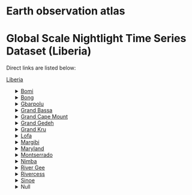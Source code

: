# Earth observation atlas
 # Global Scale Nightlight Time Series Dataset (Liberia)
Direct links are listed below:

<a href="https://eoatlas-nightlight.s3.amazonaws.com/eoatlas-monthly-nightlight-00107.csv">Liberia</a>
<ul>
<details>
<summary><a href="https://eoatlas-nightlight.s3.amazonaws.com/eoatlas-monthly-nightlight-01849.csv">Bomi</a></summary>
<ul>
<ol>
<li><a href="https://eoatlas-nightlight.s3.amazonaws.com/eoatlas-monthly-nightlight-32196.csv">Dowein</a></li><li><a href="https://eoatlas-nightlight.s3.amazonaws.com/eoatlas-monthly-nightlight-32236.csv">Klay</a></li><li><a href="https://eoatlas-nightlight.s3.amazonaws.com/eoatlas-monthly-nightlight-32276.csv">Senjeh</a></li><li><a href="https://eoatlas-nightlight.s3.amazonaws.com/eoatlas-monthly-nightlight-32280.csv">Suehn Mecca</a></li></ul>
</ol>
</details>
<details>
<summary><a href="https://eoatlas-nightlight.s3.amazonaws.com/eoatlas-monthly-nightlight-01850.csv">Bong</a></summary>
<ul>
<ol>
<li><a href="https://eoatlas-nightlight.s3.amazonaws.com/eoatlas-monthly-nightlight-32174.csv">Boinsen</a></li><li><a href="https://eoatlas-nightlight.s3.amazonaws.com/eoatlas-monthly-nightlight-32205.csv">Fuamah</a></li><li><a href="https://eoatlas-nightlight.s3.amazonaws.com/eoatlas-monthly-nightlight-32230.csv">Jorquelleh</a></li><li><a href="https://eoatlas-nightlight.s3.amazonaws.com/eoatlas-monthly-nightlight-32237.csv">Kokoyah</a></li><li><a href="https://eoatlas-nightlight.s3.amazonaws.com/eoatlas-monthly-nightlight-32241.csv">Kpaai</a></li><li><a href="https://eoatlas-nightlight.s3.amazonaws.com/eoatlas-monthly-nightlight-32258.csv">Panta</a></li><li><a href="https://eoatlas-nightlight.s3.amazonaws.com/eoatlas-monthly-nightlight-32266.csv">Salala</a></li><li><a href="https://eoatlas-nightlight.s3.amazonaws.com/eoatlas-monthly-nightlight-32270.csv">Sanoyeah</a></li><li><a href="https://eoatlas-nightlight.s3.amazonaws.com/eoatlas-monthly-nightlight-32279.csv">Suakoko</a></li><li><a href="https://eoatlas-nightlight.s3.amazonaws.com/eoatlas-monthly-nightlight-32285.csv">Tukpahblee</a></li><li><a href="https://eoatlas-nightlight.s3.amazonaws.com/eoatlas-monthly-nightlight-32298.csv">Yeallequelleh</a></li><li><a href="https://eoatlas-nightlight.s3.amazonaws.com/eoatlas-monthly-nightlight-32302.csv">Zota</a></li></ul>
</ol>
</details>
<details>
<summary><a href="https://eoatlas-nightlight.s3.amazonaws.com/eoatlas-monthly-nightlight-01851.csv">Gbarpolu</a></summary>
<ul>
<ol>
<li><a href="https://eoatlas-nightlight.s3.amazonaws.com/eoatlas-monthly-nightlight-32170.csv">Belleh</a></li><li><a href="https://eoatlas-nightlight.s3.amazonaws.com/eoatlas-monthly-nightlight-32175.csv">Bokomu</a></li><li><a href="https://eoatlas-nightlight.s3.amazonaws.com/eoatlas-monthly-nightlight-32178.csv">Bopolu</a></li><li><a href="https://eoatlas-nightlight.s3.amazonaws.com/eoatlas-monthly-nightlight-32210.csv">Gbarma</a></li><li><a href="https://eoatlas-nightlight.s3.amazonaws.com/eoatlas-monthly-nightlight-32221.csv">Gounwolaila</a></li><li><a href="https://eoatlas-nightlight.s3.amazonaws.com/eoatlas-monthly-nightlight-32239.csv">Kongba</a></li></ul>
</ol>
</details>
<details>
<summary><a href="https://eoatlas-nightlight.s3.amazonaws.com/eoatlas-monthly-nightlight-01852.csv">Grand Bassa</a></summary>
<ul>
<ol>
<li><a href="https://eoatlas-nightlight.s3.amazonaws.com/eoatlas-monthly-nightlight-32188.csv">Commonwealth 2</a></li><li><a href="https://eoatlas-nightlight.s3.amazonaws.com/eoatlas-monthly-nightlight-32189.csv">District #1</a></li><li><a href="https://eoatlas-nightlight.s3.amazonaws.com/eoatlas-monthly-nightlight-32190.csv">District #2</a></li><li><a href="https://eoatlas-nightlight.s3.amazonaws.com/eoatlas-monthly-nightlight-32191.csv">District #3</a></li><li><a href="https://eoatlas-nightlight.s3.amazonaws.com/eoatlas-monthly-nightlight-32192.csv">District #4</a></li><li><a href="https://eoatlas-nightlight.s3.amazonaws.com/eoatlas-monthly-nightlight-32251.csv">Neekreen</a></li><li><a href="https://eoatlas-nightlight.s3.amazonaws.com/eoatlas-monthly-nightlight-32257.csv">Owensgrove</a></li><li><a href="https://eoatlas-nightlight.s3.amazonaws.com/eoatlas-monthly-nightlight-32277.csv">St. John River City</a></li></ul>
</ol>
</details>
<details>
<summary><a href="https://eoatlas-nightlight.s3.amazonaws.com/eoatlas-monthly-nightlight-01853.csv">Grand Cape Mount</a></summary>
<ul>
<ol>
<li><a href="https://eoatlas-nightlight.s3.amazonaws.com/eoatlas-monthly-nightlight-32208.csv">Garwula</a></li><li><a href="https://eoatlas-nightlight.s3.amazonaws.com/eoatlas-monthly-nightlight-32220.csv">Golakonneh</a></li><li><a href="https://eoatlas-nightlight.s3.amazonaws.com/eoatlas-monthly-nightlight-32261.csv">Porkpa</a></li><li><a href="https://eoatlas-nightlight.s3.amazonaws.com/eoatlas-monthly-nightlight-32282.csv">Tewor</a></li></ul>
</ol>
</details>
<details>
<summary><a href="https://eoatlas-nightlight.s3.amazonaws.com/eoatlas-monthly-nightlight-01854.csv">Grand Gedeh</a></summary>
<ul>
<ol>
<li><a href="https://eoatlas-nightlight.s3.amazonaws.com/eoatlas-monthly-nightlight-32167.csv">B'hai</a></li><li><a href="https://eoatlas-nightlight.s3.amazonaws.com/eoatlas-monthly-nightlight-32183.csv">Cavala</a></li><li><a href="https://eoatlas-nightlight.s3.amazonaws.com/eoatlas-monthly-nightlight-32209.csv">Gbao</a></li><li><a href="https://eoatlas-nightlight.s3.amazonaws.com/eoatlas-monthly-nightlight-32214.csv">Gboe-Ploe</a></li><li><a href="https://eoatlas-nightlight.s3.amazonaws.com/eoatlas-monthly-nightlight-32219.csv">Glio-Twarbo</a></li><li><a href="https://eoatlas-nightlight.s3.amazonaws.com/eoatlas-monthly-nightlight-32240.csv">Konobo</a></li><li><a href="https://eoatlas-nightlight.s3.amazonaws.com/eoatlas-monthly-nightlight-32263.csv">Putu</a></li><li><a href="https://eoatlas-nightlight.s3.amazonaws.com/eoatlas-monthly-nightlight-32281.csv">Tchien</a></li></ul>
</ol>
</details>
<details>
<summary><a href="https://eoatlas-nightlight.s3.amazonaws.com/eoatlas-monthly-nightlight-01855.csv">Grand Kru</a></summary>
<ul>
<ol>
<li><a href="https://eoatlas-nightlight.s3.amazonaws.com/eoatlas-monthly-nightlight-32168.csv">Barclayville</a></li><li><a href="https://eoatlas-nightlight.s3.amazonaws.com/eoatlas-monthly-nightlight-32171.csv">Bleebo</a></li><li><a href="https://eoatlas-nightlight.s3.amazonaws.com/eoatlas-monthly-nightlight-32177.csv">Bolloh</a></li><li><a href="https://eoatlas-nightlight.s3.amazonaws.com/eoatlas-monthly-nightlight-32179.csv">Buah</a></li><li><a href="https://eoatlas-nightlight.s3.amazonaws.com/eoatlas-monthly-nightlight-32195.csv">Dorbor</a></li><li><a href="https://eoatlas-nightlight.s3.amazonaws.com/eoatlas-monthly-nightlight-32198.csv">Dweh</a></li><li><a href="https://eoatlas-nightlight.s3.amazonaws.com/eoatlas-monthly-nightlight-32199.csv">Felo-Jekwi</a></li><li><a href="https://eoatlas-nightlight.s3.amazonaws.com/eoatlas-monthly-nightlight-32201.csv">Fenetoe</a></li><li><a href="https://eoatlas-nightlight.s3.amazonaws.com/eoatlas-monthly-nightlight-32203.csv">Forpoh</a></li><li><a href="https://eoatlas-nightlight.s3.amazonaws.com/eoatlas-monthly-nightlight-32207.csv">Garraway</a></li><li><a href="https://eoatlas-nightlight.s3.amazonaws.com/eoatlas-monthly-nightlight-32216.csv">Gee</a></li><li><a href="https://eoatlas-nightlight.s3.amazonaws.com/eoatlas-monthly-nightlight-32222.csv">Grand Cess Wedabo</a></li><li><a href="https://eoatlas-nightlight.s3.amazonaws.com/eoatlas-monthly-nightlight-32244.csv">Kpi</a></li><li><a href="https://eoatlas-nightlight.s3.amazonaws.com/eoatlas-monthly-nightlight-32247.csv">Lower Jloh</a></li><li><a href="https://eoatlas-nightlight.s3.amazonaws.com/eoatlas-monthly-nightlight-32253.csv">Nrokwia-Wesldow</a></li><li><a href="https://eoatlas-nightlight.s3.amazonaws.com/eoatlas-monthly-nightlight-32284.csv">Trenbo</a></li><li><a href="https://eoatlas-nightlight.s3.amazonaws.com/eoatlas-monthly-nightlight-32288.csv">Upper Jloh</a></li><li><a href="https://eoatlas-nightlight.s3.amazonaws.com/eoatlas-monthly-nightlight-32294.csv">Wlogba</a></li></ul>
</ol>
</details>
<details>
<summary><a href="https://eoatlas-nightlight.s3.amazonaws.com/eoatlas-monthly-nightlight-01856.csv">Lofa</a></summary>
<ul>
<ol>
<li><a href="https://eoatlas-nightlight.s3.amazonaws.com/eoatlas-monthly-nightlight-32204.csv">Foya</a></li><li><a href="https://eoatlas-nightlight.s3.amazonaws.com/eoatlas-monthly-nightlight-32238.csv">Kolahun</a></li><li><a href="https://eoatlas-nightlight.s3.amazonaws.com/eoatlas-monthly-nightlight-32265.csv">Quardu Boundi</a></li><li><a href="https://eoatlas-nightlight.s3.amazonaws.com/eoatlas-monthly-nightlight-32267.csv">Salayea</a></li><li><a href="https://eoatlas-nightlight.s3.amazonaws.com/eoatlas-monthly-nightlight-32289.csv">Vahun</a></li><li><a href="https://eoatlas-nightlight.s3.amazonaws.com/eoatlas-monthly-nightlight-32290.csv">Voinjama</a></li><li><a href="https://eoatlas-nightlight.s3.amazonaws.com/eoatlas-monthly-nightlight-32301.csv">Zorzor</a></li></ul>
</ol>
</details>
<details>
<summary><a href="https://eoatlas-nightlight.s3.amazonaws.com/eoatlas-monthly-nightlight-01857.csv">Margibi</a></summary>
<ul>
<ol>
<li><a href="https://eoatlas-nightlight.s3.amazonaws.com/eoatlas-monthly-nightlight-32202.csv">Firestone</a></li><li><a href="https://eoatlas-nightlight.s3.amazonaws.com/eoatlas-monthly-nightlight-32217.csv">Gibi</a></li><li><a href="https://eoatlas-nightlight.s3.amazonaws.com/eoatlas-monthly-nightlight-32232.csv">Kakata</a></li><li><a href="https://eoatlas-nightlight.s3.amazonaws.com/eoatlas-monthly-nightlight-32248.csv">Mambah Kaba</a></li></ul>
</ol>
</details>
<details>
<summary><a href="https://eoatlas-nightlight.s3.amazonaws.com/eoatlas-monthly-nightlight-01858.csv">Maryland</a></summary>
<ul>
<ol>
<li><a href="https://eoatlas-nightlight.s3.amazonaws.com/eoatlas-monthly-nightlight-32225.csv">Gwelekpoken</a></li><li><a href="https://eoatlas-nightlight.s3.amazonaws.com/eoatlas-monthly-nightlight-32226.csv">Harper</a></li><li><a href="https://eoatlas-nightlight.s3.amazonaws.com/eoatlas-monthly-nightlight-32234.csv">Karluway #1</a></li><li><a href="https://eoatlas-nightlight.s3.amazonaws.com/eoatlas-monthly-nightlight-32235.csv">Karluway #2</a></li><li><a href="https://eoatlas-nightlight.s3.amazonaws.com/eoatlas-monthly-nightlight-32256.csv">Nyorken</a></li><li><a href="https://eoatlas-nightlight.s3.amazonaws.com/eoatlas-monthly-nightlight-32260.csv">Pleebo/Sodoken</a></li><li><a href="https://eoatlas-nightlight.s3.amazonaws.com/eoatlas-monthly-nightlight-32293.csv">Whojah</a></li></ul>
</ol>
</details>
<details>
<summary><a href="https://eoatlas-nightlight.s3.amazonaws.com/eoatlas-monthly-nightlight-01859.csv">Montserrado</a></summary>
<ul>
<ol>
<li><a href="https://eoatlas-nightlight.s3.amazonaws.com/eoatlas-monthly-nightlight-32182.csv">Careysburg</a></li><li><a href="https://eoatlas-nightlight.s3.amazonaws.com/eoatlas-monthly-nightlight-32187.csv">Commonwealth 1</a></li><li><a href="https://eoatlas-nightlight.s3.amazonaws.com/eoatlas-monthly-nightlight-32223.csv">Greater Monrovia</a></li><li><a href="https://eoatlas-nightlight.s3.amazonaws.com/eoatlas-monthly-nightlight-32278.csv">St. Paul River</a></li><li><a href="https://eoatlas-nightlight.s3.amazonaws.com/eoatlas-monthly-nightlight-32283.csv">Todee</a></li></ul>
</ol>
</details>
<details>
<summary><a href="https://eoatlas-nightlight.s3.amazonaws.com/eoatlas-monthly-nightlight-01860.csv">Nimba</a></summary>
<ul>
<ol>
<li><a href="https://eoatlas-nightlight.s3.amazonaws.com/eoatlas-monthly-nightlight-32173.csv">Boe & Quilla</a></li><li><a href="https://eoatlas-nightlight.s3.amazonaws.com/eoatlas-monthly-nightlight-32181.csv">Buu-Yao</a></li><li><a href="https://eoatlas-nightlight.s3.amazonaws.com/eoatlas-monthly-nightlight-32193.csv">Doe</a></li><li><a href="https://eoatlas-nightlight.s3.amazonaws.com/eoatlas-monthly-nightlight-32206.csv">Garr-Bain</a></li><li><a href="https://eoatlas-nightlight.s3.amazonaws.com/eoatlas-monthly-nightlight-32212.csv">Gbehlay-Geh</a></li><li><a href="https://eoatlas-nightlight.s3.amazonaws.com/eoatlas-monthly-nightlight-32213.csv">Gbi & Doru</a></li><li><a href="https://eoatlas-nightlight.s3.amazonaws.com/eoatlas-monthly-nightlight-32215.csv">Gbor</a></li><li><a href="https://eoatlas-nightlight.s3.amazonaws.com/eoatlas-monthly-nightlight-32242.csv">Kparblee</a></li><li><a href="https://eoatlas-nightlight.s3.amazonaws.com/eoatlas-monthly-nightlight-32246.csv">Leewehpea-Mahn</a></li><li><a href="https://eoatlas-nightlight.s3.amazonaws.com/eoatlas-monthly-nightlight-32249.csv">Meinpea-Mahn</a></li><li><a href="https://eoatlas-nightlight.s3.amazonaws.com/eoatlas-monthly-nightlight-32269.csv">Sanniquellie Mahn</a></li><li><a href="https://eoatlas-nightlight.s3.amazonaws.com/eoatlas-monthly-nightlight-32287.csv">Twan River</a></li><li><a href="https://eoatlas-nightlight.s3.amazonaws.com/eoatlas-monthly-nightlight-32292.csv">Wee-Gbehyi-Mahn</a></li><li><a href="https://eoatlas-nightlight.s3.amazonaws.com/eoatlas-monthly-nightlight-32295.csv">Yarmein</a></li><li><a href="https://eoatlas-nightlight.s3.amazonaws.com/eoatlas-monthly-nightlight-32296.csv">Yarpea Mahn</a></li><li><a href="https://eoatlas-nightlight.s3.amazonaws.com/eoatlas-monthly-nightlight-32297.csv">Yarwein Mehnsonnoh</a></li><li><a href="https://eoatlas-nightlight.s3.amazonaws.com/eoatlas-monthly-nightlight-32300.csv">Zoe-Gbao</a></li></ul>
</ol>
</details>
<details>
<summary><a href="https://eoatlas-nightlight.s3.amazonaws.com/eoatlas-monthly-nightlight-01861.csv">River Gee</a></summary>
<ul>
<ol>
<li><a href="https://eoatlas-nightlight.s3.amazonaws.com/eoatlas-monthly-nightlight-32185.csv">Chedepo</a></li><li><a href="https://eoatlas-nightlight.s3.amazonaws.com/eoatlas-monthly-nightlight-32211.csv">Gbeapo</a></li><li><a href="https://eoatlas-nightlight.s3.amazonaws.com/eoatlas-monthly-nightlight-32218.csv">Glaro</a></li><li><a href="https://eoatlas-nightlight.s3.amazonaws.com/eoatlas-monthly-nightlight-32233.csv">Karforh</a></li><li><a href="https://eoatlas-nightlight.s3.amazonaws.com/eoatlas-monthly-nightlight-32250.csv">Nanee</a></li><li><a href="https://eoatlas-nightlight.s3.amazonaws.com/eoatlas-monthly-nightlight-32254.csv">Nyenawliken</a></li><li><a href="https://eoatlas-nightlight.s3.amazonaws.com/eoatlas-monthly-nightlight-32255.csv">Nyenebo</a></li><li><a href="https://eoatlas-nightlight.s3.amazonaws.com/eoatlas-monthly-nightlight-32262.csv">Potupo</a></li><li><a href="https://eoatlas-nightlight.s3.amazonaws.com/eoatlas-monthly-nightlight-32274.csv">Sarbo</a></li><li><a href="https://eoatlas-nightlight.s3.amazonaws.com/eoatlas-monthly-nightlight-32286.csv">Tuobo</a></li></ul>
</ol>
</details>
<details>
<summary><a href="https://eoatlas-nightlight.s3.amazonaws.com/eoatlas-monthly-nightlight-01862.csv">Rivercess</a></summary>
<ul>
<ol>
<li><a href="https://eoatlas-nightlight.s3.amazonaws.com/eoatlas-monthly-nightlight-32169.csv">Beawor</a></li><li><a href="https://eoatlas-nightlight.s3.amazonaws.com/eoatlas-monthly-nightlight-32184.csv">Central Rivercess</a></li><li><a href="https://eoatlas-nightlight.s3.amazonaws.com/eoatlas-monthly-nightlight-32194.csv">Doedain</a></li><li><a href="https://eoatlas-nightlight.s3.amazonaws.com/eoatlas-monthly-nightlight-32200.csv">Fen River</a></li><li><a href="https://eoatlas-nightlight.s3.amazonaws.com/eoatlas-monthly-nightlight-32229.csv">Jo River</a></li><li><a href="https://eoatlas-nightlight.s3.amazonaws.com/eoatlas-monthly-nightlight-32252.csv">Norwein</a></li><li><a href="https://eoatlas-nightlight.s3.amazonaws.com/eoatlas-monthly-nightlight-32268.csv">Sam Gbalor</a></li><li><a href="https://eoatlas-nightlight.s3.amazonaws.com/eoatlas-monthly-nightlight-32299.csv">Zarflahn</a></li></ul>
</ol>
</details>
<details>
<summary><a href="https://eoatlas-nightlight.s3.amazonaws.com/eoatlas-monthly-nightlight-01863.csv">Sinoe</a></summary>
<ul>
<ol>
<li><a href="https://eoatlas-nightlight.s3.amazonaws.com/eoatlas-monthly-nightlight-32172.csv">Bodae</a></li><li><a href="https://eoatlas-nightlight.s3.amazonaws.com/eoatlas-monthly-nightlight-32176.csv">Bokon</a></li><li><a href="https://eoatlas-nightlight.s3.amazonaws.com/eoatlas-monthly-nightlight-32180.csv">Butaw</a></li><li><a href="https://eoatlas-nightlight.s3.amazonaws.com/eoatlas-monthly-nightlight-32197.csv">Dugbe River</a></li><li><a href="https://eoatlas-nightlight.s3.amazonaws.com/eoatlas-monthly-nightlight-32224.csv">Greenville</a></li><li><a href="https://eoatlas-nightlight.s3.amazonaws.com/eoatlas-monthly-nightlight-32227.csv">Jaedae</a></li><li><a href="https://eoatlas-nightlight.s3.amazonaws.com/eoatlas-monthly-nightlight-32228.csv">Jeadepo</a></li><li><a href="https://eoatlas-nightlight.s3.amazonaws.com/eoatlas-monthly-nightlight-32231.csv">Juarzon</a></li><li><a href="https://eoatlas-nightlight.s3.amazonaws.com/eoatlas-monthly-nightlight-32243.csv">Kpayan</a></li><li><a href="https://eoatlas-nightlight.s3.amazonaws.com/eoatlas-monthly-nightlight-32245.csv">Kulu Shaw Boe</a></li><li><a href="https://eoatlas-nightlight.s3.amazonaws.com/eoatlas-monthly-nightlight-32259.csv">Plahn Nyarn</a></li><li><a href="https://eoatlas-nightlight.s3.amazonaws.com/eoatlas-monthly-nightlight-32264.csv">Pynes Town</a></li><li><a href="https://eoatlas-nightlight.s3.amazonaws.com/eoatlas-monthly-nightlight-32271.csv">Sanquin Dist #1</a></li><li><a href="https://eoatlas-nightlight.s3.amazonaws.com/eoatlas-monthly-nightlight-32272.csv">Sanquin Dist #2</a></li><li><a href="https://eoatlas-nightlight.s3.amazonaws.com/eoatlas-monthly-nightlight-32273.csv">Sanquin Dist #3</a></li><li><a href="https://eoatlas-nightlight.s3.amazonaws.com/eoatlas-monthly-nightlight-32275.csv">Seekon</a></li><li><a href="https://eoatlas-nightlight.s3.amazonaws.com/eoatlas-monthly-nightlight-32291.csv">Wedjah</a></li></ul>
</ol>
</details>
<details>
<summary>Null</summary>
<ul>
<ol>
<li><a href="https://eoatlas-nightlight.s3.amazonaws.com/eoatlas-monthly-nightlight-32186.csv">Commonwealth</a></li></ul>
</ol>
</details>

